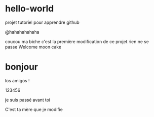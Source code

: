 # hello-world
projet tutoriel pour apprendre github

@hahahahahaha

coucou ma biche c'est la première modification de ce projet
rien ne se passe
Welcome moon cake

# bonjour

los amigos !

123456

je suis passé avant toi

C'est ta mère que je modifie

